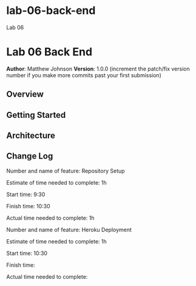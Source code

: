 # lab-06-back-end
Lab 06

# Lab 06 Back End

**Author**: Matthew Johnson
**Version**: 1.0.0 (increment the patch/fix version number if you make more commits past your first submission)

## Overview
<!-- Provide a high level overview of what this application is and why you are building it, beyond the fact that it's an assignment for this class. (i.e. What's your problem domain?) -->

## Getting Started
<!-- What are the steps that a user must take in order to build this app on their own machine and get it running? -->

## Architecture
<!-- Provide a detailed description of the application design. What technologies (languages, libraries, etc) you're using, and any other relevant design information. -->

## Change Log
<!-- Use this area to document the iterative changes made to your application as each feature is successfully implemented. Use time stamps. Here's an examples:

01-01-2001 4:59pm - Application now has a fully-functional express server, with a GET route for the location resource.

## Credits and Collaborations
Vij Rangarajan
 -->

Number and name of feature: Repository Setup

Estimate of time needed to complete: 1h

Start time: 9:30

Finish time: 10:30

Actual time needed to complete: 1h


Number and name of feature: Heroku Deployment

Estimate of time needed to complete: 1h

Start time: 10:30

Finish time: 

Actual time needed to complete: 